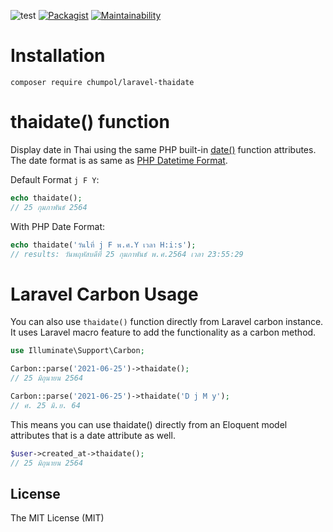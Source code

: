 ![test](https://github.com/momoman/laravel-thaidate/actions/workflows/php.yml/badge.svg)
[![Packagist](https://img.shields.io/packagist/dt/chumpol/thaidate.svg)](https://github.com/momoman/laravel-thaidate/releases)
[![Maintainability](https://api.codeclimate.com/v1/badges/866379571541812960f6/maintainability)](https://codeclimate.com/github/momoman/laravel-thaidate/maintainability)

# <a id="installation"></a> Installation

```
composer require chumpol/laravel-thaidate
```

# <a id="thaidate()"></a> thaidate() function

Display date in Thai using the same PHP built-in [date()](https://www.php.net/manual/en/function.date.php)
function attributes. The date format is as same
as [PHP Datetime Format](https://www.php.net/manual/en/datetime.format.php).

Default Format `j F Y`:

```php
echo thaidate();    
// 25 กุมภาพันธ์ 2564
```

With PHP Date Format:

```php
echo thaidate('วันlที่ j F พ.ศ.Y เวลา H:i:s');
// results: วันพฤหัสบดีที่ 25 กุมภาพันธ์ พ.ศ.2564 เวลา 23:55:29
```

# Laravel Carbon Usage

You can also use `thaidate()` function directly from Laravel carbon instance. It uses Laravel macro feature to add the
functionality as a carbon method.

```php
use Illuminate\Support\Carbon;

Carbon::parse('2021-06-25')->thaidate();
// 25 มิถุนายน 2564

Carbon::parse('2021-06-25')->thaidate('D j M y');
// ศ. 25 มิ.ย. 64
```

This means you can use thaidate() directly from an Eloquent model attributes that is a date attribute as well.

```php
$user->created_at->thaidate();
// 25 มิถุนายน 2564 
```

## License

The MIT License (MIT)
